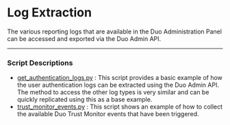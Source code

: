 # Log Extraction

The various reporting logs that are available in the Duo Administration Panel can be accessed and exported via the 
Duo Admin API.

---

### Script Descriptions

* [get_authentication_logs.py](get_authentication_logs.py) : This script provides a basic example of how the user authentication logs can be extracted using the Duo Admin API. The method to access the other log types is very similar and can be quickly replicated using this as a base example.
* [trust_monitor_events.py](trust_monitor_events.py) : This script shows an example of how to collect the available Duo Trust Monitor events that have been triggered.